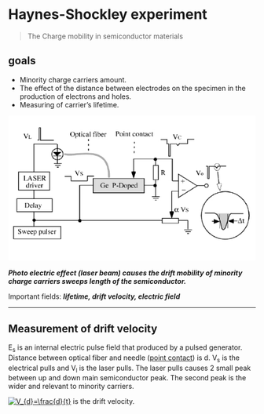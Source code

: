 # Haynes-Shockley experiment
> The Charge mobility in semiconductor materials
## goals
- Minority charge carriers amount.
- The effect of the distance between electrodes on the specimen in the production of electrons and holes.
- Measuring of carrier’s lifetime.

![config](./image.jpg)

***Photo electric effect (laser beam) causes the drift mobility of minority charge carriers sweeps length of the semiconductor.***

Important fields: ***lifetime, drift velocity, electric field***
<hr>
<h2>Measurement of drift velocity</h2>
<p>
E<sub>s</sub> is an internal electric pulse field that produced by a pulsed generator. Distance between optical fiber and needle (<ins>point contact</ins>) is d. V<sub>s</sub> is the electrical pulls and V<sub>l</sub> is the laser pulls. The laser pulls causes 2 small peak between up and down main semiconductor peak. The
second peak is the wider and relevant to minority carriers. 

<a href="https://www.codecogs.com/eqnedit.php?latex=V_{d}=\frac{d}{t}" target="_blank"><img src="https://latex.codecogs.com/gif.latex?V_{d}=\frac{d}{t}" title="V_{d}=\frac{d}{t}" /></a>    is the drift velocity.

</p>
